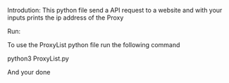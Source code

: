 Introdution: 
This python file send a API request to a website and with your inputs prints 
the ip address of the Proxy


Run:

To use the ProxyList python file run the following command

python3 ProxyList.py

And your done 


